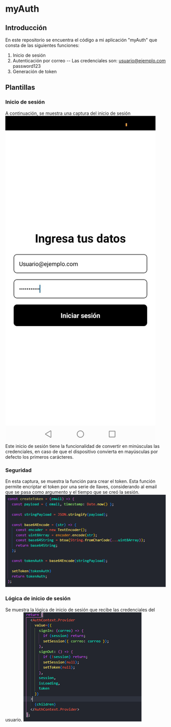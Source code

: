 # myAuth

## Introducción 
En este repositorio se encuentra el código a mi aplicación "myAuth" que consta de las siguientes funciones:
1. Inicio de sesión
2. Autenticación por correo
-- Las credenciales son:
usuario@ejemplo.com
password123
3. Generación de token

## Plantillas
### Inicio de sesión
A continuación, se muestra una captura del inicio de sesión
![Captura de Pantalla](assets/login.jpg)
Este inicio de sesión tiene la funcionalidad de convertir en minúsculas las credenciales, en caso de que el dispositivo convierta en mayúsculas por defecto los primeros carácteres. 

### Seguridad
En esta captura, se muestra la función para crear el token. Esta función permite encriptar el token por una serie de llaves, considerando al email que se pasa como argumento y el tiempo que se creó la sesión.
![Captura de Pantalla](assets/captura.png)

### Lógica de inicio de sesión
Se muestra la lógica de inicio de sesión que recibe las credenciales del usuario.
![Captura de Pantalla](assets/capture_2.png)




